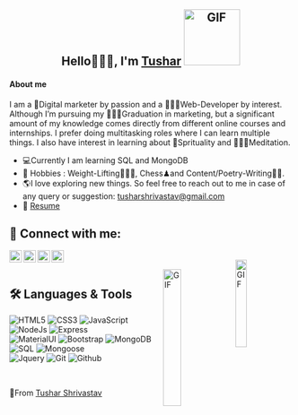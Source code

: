 <div align="center" >

## Hello🙋🏻‍♂️, I'm [Tushar](https://github.com/Tushu17)  <img width="100" height="100" alt="GIF" src="https://media.giphy.com/media/1sMGC0XjA1Hk58wppo/giphy.gif" />
</div>

#### About me  
I am a 📲Digital marketer by passion and a 👨🏻‍💻Web-Developer by interest. Although I’m pursuing my 👨🏻‍🎓Graduation in marketing, but a significant amount of my knowledge comes directly from different online courses and internships. I prefer doing multitasking roles where I can learn multiple things. I also have interest in learning about 📿Sprituality and 🧘🏻‍♂️Meditation.


-   💻Currently I am learning SQL and MongoDB
-   🎐 Hobbies : Weight-Lifting🏋🏻‍♂️, Chess♟and Content/Poetry-Writing✍🏻.
- 🌎I love exploring new things. So feel free to reach out to me in case of any query or suggestion: tusharshrivastav@gmail.com
- 📝 [Resume](https://drive.google.com/file/d/1VNp-I2Sl2pPzuW6YbHapwEz3KoQM8jO3/view?usp=sharing)



 ## 🔌 Connect with me:

[<img align="left" alt="Tushar's Linkedin | LinkedIn" width="22px" src="https://cdn.jsdelivr.net/npm/simple-icons@v3/icons/linkedin.svg" />][linkedin]
[<img align="left" alt="Tushar's Telegram | Telegram" width="22px" src="https://cdn.jsdelivr.net/npm/simple-icons@v3/icons/telegram.svg" />][telegram]
[<img align="left" alt="Tushar's Instagram | Instagram" width="22px" src="https://cdn.jsdelivr.net/npm/simple-icons@v3/icons/instagram.svg" />][instagram]
[<img align="left" alt="Tushar's Email | Email" width="22px" src="https://cdn.jsdelivr.net/npm/simple-icons@v3/icons/gmail.svg" />][email]

<br /> 

<img align="right" alt="GIF" width="20%" src="https://media.giphy.com/media/uuFsFpfeLuRpjGkWVW/giphy.gif" /> 
<br />

<img align="right" alt="GIF" width="25%" src="https://media.giphy.com/media/lBiqo1cbEME898RlWy/giphy.gif" /> 


## 🛠️ Languages & Tools


![HTML5](https://img.shields.io/badge/-HTML5-000000?style=flat&logo=html5) 
![CSS3](https://img.shields.io/badge/-CSS-000000?style=flat&logo=css3)
![JavaScript](https://img.shields.io/badge/-JavaScript-000000?style=flat&logo=javascript)
![NodeJs](https://img.shields.io/badge/-NodeJs-000000?style=flat&logo=node.js)
![Express](https://img.shields.io/badge/Express-000000?style=flat&logo=express) <br />
![MaterialUI](https://img.shields.io/badge/Material_UI-000000?style=flat&logo=materialui) 
![Bootstrap](https://img.shields.io/badge/Bootstrap-000000?style=flat&logo=bootstrap)
![MongoDB](https://img.shields.io/badge/-MongoDB-000000?style=flat&logo=mongodb)
![SQL](https://img.shields.io/badge/-SQL-000000?style=flat&logo=mysql)
![Mongoose](https://img.shields.io/badge/-Mongoose-000000?style=flat&logo=mongoose) <br />
![Jquery](https://img.shields.io/badge/-Jquery-000000?style=flat&logo=jquery)
![Git](https://img.shields.io/badge/-Git-000000?style=flat&logo=git)
![Github](https://img.shields.io/badge/-Github-000000?style=flat&logo=github) <br />

 <br />



 📍From [Tushar Shrivastav](https://github.com/Tushu17)

[linkedin]: https://linkedin.com/in/tushar-shrivastav17
[instagram]: https://instagram.com/its_tush17
[telegram]: https://t.me/Tushu17
[email]: mailto:Tusharshrivastav1711@gmail.com



